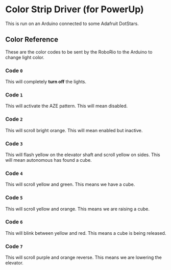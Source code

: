 # Color Strip Driver (for PowerUp)
This is run on an Arduino connected to some Adafruit DotStars.

## Color Reference
These are the color codes to be sent by the RoboRio to the Arduino to change light color.

### Code `0`
This will completely **turn off** the lights.

### Code `1`
This will activate the AZE pattern. This will mean disabled.

### Code `2`
This will scroll bright orange. This will mean enabled but inactive.

### Code `3`
This will flash yellow on the elevator shaft and scroll yellow on sides. This will mean autonomous has found a cube.

### Code `4`
This will scroll yellow and green. This means we have a cube.

### Code `5`
This will scroll yellow and orange. This means we are raising a cube.

### Code `6`
This will blink between yellow and red. This means a cube is being released.

### Code `7`
This will scroll purple and orange reverse. This means we are lowering the elevator.
